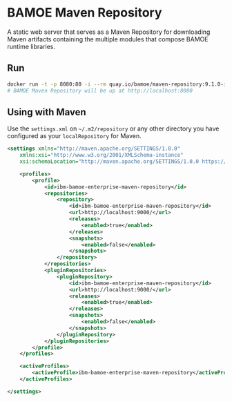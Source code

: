 # BAMOE Maven Repository

A static web server that serves as a Maven Repository for downloading Maven artifacts containing the multiple modules that compose BAMOE runtime libraries.

## Run

```bash
docker run -t -p 8080:80 -i --rm quay.io/bamoe/maven-repository:9.1.0-ibm-0001
# BAMOE Maven Repository will be up at http://localhost:8080
```

## Using with Maven

Use the `settings.xml` on `~/.m2/repository` or any other directory you have configured as your `localRepository` for Maven.

```xml
<settings xmlns="http://maven.apache.org/SETTINGS/1.0.0"
    xmlns:xsi="http://www.w3.org/2001/XMLSchema-instance"
    xsi:schemaLocation="http://maven.apache.org/SETTINGS/1.0.0 https://maven.apache.org/xsd/settings-1.0.0.xsd">

    <profiles>
        <profile>
            <id>ibm-bamoe-enterprise-maven-repository</id>
            <repositories>
                <repository>
                    <id>ibm-bamoe-enterprise-maven-repository</id>
                    <url>http://localhost:9000/</url>
                    <releases>
                        <enabled>true</enabled>
                    </releases>
                    <snapshots>
                        <enabled>false</enabled>
                    </snapshots>
                </repository>
            </repositories>
            <pluginRepositories>
                <pluginRepository>
                    <id>ibm-bamoe-enterprise-maven-repository</id>
                    <url>http://localhost:9000/</url>
                    <releases>
                        <enabled>true</enabled>
                    </releases>
                    <snapshots>
                        <enabled>false</enabled>
                    </snapshots>
                </pluginRepository>
            </pluginRepositories>
        </profile>
    </profiles>

    <activeProfiles>
        <activeProfile>ibm-bamoe-enterprise-maven-repository</activeProfile>
    </activeProfiles>

</settings>
```
